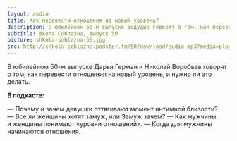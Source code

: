 ```yaml
---
layout: audio
title: Как перевести отношения на новый уровень?
description: В юбилейном 50-м выпуске ведущие говорят о том, как перевести отношения на новый уровень, и нужно ли это делать.
subtitle: Школа Соблазна, выпуск 50
picture: shkola-soblazna-50.jpg
src: http://shkola-soblazna.podster.fm/50/download/audio.mp3?media=player
---
```


В юбилейном 50-м выпуске Дарья Герман и Николай Воробьев говорят о том, как перевести отношения на новый уровень, и нужно ли это делать.

**В подкасте:**

— Почему и зачем девушки оттягивают момент интимной близости?
— Все ли женщины хотят замуж, или Замуж зачем?
— Как мужчины и женщины понимают «уровни отношений».
— Когда для мужчины начинаются отношения. 
